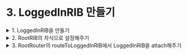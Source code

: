 # 3. LoggedInRIB 만들기 

<details>
<summary>1. LoggedInRIB을 만들기</summary><br/> 
LoggedInRIB은 view-less한 RIB입니다.

그래서 기본으로 체크되어있는 Owns corresponding view를 해제해주시고 만들어주세요

![스크린샷 2020-01-16 오후 7 43 45](https://user-images.githubusercontent.com/9502063/72518368-85407580-3898-11ea-9131-80ee8489275a.png)

</details>


<details>
<summary>2. RootRIB의 자식으로 설정해주기</summary><br/> 
RootCompoent가 LoggedInDependency를 따르게 해줍니다. 
```swift
    final class RootComponent: Component<RootDependency>, LoggedOutDependency, LoggedInDependency {
    
        // TODO: Declare 'fileprivate' dependencies that are only used by this RIB.
    }
```

LoggedOutDependency와는 달리, 
```swift
    protocol LoggedOutDependency: Dependency {
        // TODO: Declare the set of dependencies required by this RIB, but cannot be
        // created by this RIB.
    }
```
LoggedInDependency는 LoggedInViewController를 따라주게 만드는 프로토콜입니다. 

(view-less RIB이여서 그럽니다.)
```swift
    protocol LoggedInDependency: Dependency {
        // TODO: Make sure to convert the variable into lower-camelcase.
        var LoggedInViewController: LoggedInViewControllable { get }
        // TODO: Declare the set of dependencies required by this RIB, but won't be
        // created by this RIB.
    }
```

그래서 우리는 LoggedInViewController로 RootViewController를 넘겨줄 것입니다. 
```swift 
    final class RootComponent: Component<RootDependency>, LoggedOutDependency, LoggedInDependency {
         // TODO: Declare 'fileprivate' dependencies that are only used by this RIB.
        var LoggedInViewController: LoggedInViewControllable {
            
        }
    }
```
하지만 RootComponent에는 뷰컨트롤러 정보가 없으니,

이렇게 RootViewController를 주입해줄 수 있는 이니셜라이저를 만들어줍니다. 
```swift
    final class RootComponent: Component<RootDependency>, LoggedOutDependency, LoggedInDependency {
         // TODO: Declare 'fileprivate' dependencies that are only used by this RIB.
        var LoggedInViewController: LoggedInViewControllable {
            return rootViewController
        }
        
        let rootViewController: RootViewController
        
        init(dependency: RootDependency, rootViewController: RootViewController) {
            self.rootViewController = rootViewController
            super.init(dependency: dependency)
        }
    }
```
LoggedInViewController로 RootViewController를 넘겨주기 위해,

RootViewController가  LoggedInViewControllable를 따르게 해줍니다.
```swift
    // MARK: LoggedInViewControllable
    extension RootViewController: LoggedInViewControllable {
    
    }
```
그리고 RootComponet의 이니셜라이저를 사용하는 RootBuilder의 build함수도 

변경사항을 반영해줍니다. 
```swift
    final class RootBuilder: Builder<RootDependency>, RootBuildable {
    
        override init(dependency: RootDependency) {
            super.init(dependency: dependency)
        }
    
        func build() -> LaunchRouting {
            let viewController = RootViewController()
            let component = RootComponent(dependency: dependency, rootViewController: viewController)
            let interactor = RootInteractor(presenter: viewController)
            let loggedOutBuilder = LoggedOutBuilder(dependency: component)
            return RootRouter(interactor: interactor,
                              viewController: viewController,
                              loggedOutBuilder: loggedOutBuilder)
        }
    }
```
그 다음, RootRouter에 LoggedInRIBBuilder를 주입해주기 위해서 RootRouter 생성자를 바꿉니다.
```swift
    final class RootRouter: LaunchRouter<RootInteractable, RootViewControllable>, RootRouting {
    
        private let loggedOutBuilder: LoggedOutBuildable
        private var loggedOutRouting: ViewableRouting?
        
        private let loggedInBuilder: LoggedInBuildable
        
        init(interactor: RootInteractable,
             viewController: RootViewControllable,
             loggedOutBuilder: LoggedOutBuildable,
             loggedInBuilder: LoggedInBuildable) {
            self.loggedOutBuilder = loggedOutBuilder
            self.loggedInBuilder = loggedInBuilder
            super.init(interactor: interactor, viewController: viewController)
            interactor.router = self
        }
```
그리고 RootRouter를 만드는 RootBuilder의 build 함수도 바꿉니다. 
```swift
    final class RootBuilder: Builder<RootDependency>, RootBuildable {
    
        override init(dependency: RootDependency) {
            super.init(dependency: dependency)
        }
    
        func build() -> LaunchRouting {
            let viewController = RootViewController()
            let component = RootComponent(dependency: dependency, rootViewController: viewController)
            let interactor = RootInteractor(presenter: viewController)
            let loggedOutBuilder = LoggedOutBuilder(dependency: component)
            let loggedInBuilder = LoggedInBuilder(dependency: component)
            return RootRouter(interactor: interactor,
                              viewController: viewController,
                              loggedOutBuilder: loggedOutBuilder,
                              loggedInBuilder: loggedInBuilder)
        }
    }
```
LoggedInBuilder의 dependency 타입은 LoggedInDependency 인데, 위에서 RootComponent가 이 프로토콜을 따르고 있게 작업을 해줬므로,  RootComponet를 depencency에 넣어줄 수 있게 된 것입니다.
</details>


<details>
<summary>3. RootRouter의 routeToLoggedInRIB에서 LoggedInRIB을 attach해주기</summary><br/> 


2장의 6번에서 LoggedOutRIB을 detach하는 것까지만 해줬는데,

이제 LoggedInRIB을 만들었으니까 attach 해줍니다. 

일단 LoggedInRIB의 리스너로 RootInteractor를 넣어줘야합니다. 

```swift
    func routeToLoggedInRIB(email: String, password: String) {
        if let loggedOutRouting = loggedOutRouting {
            detachChild(loggedOutRouting)
            viewController.dismiss(viewController: loggedOutRouting.viewControllable)
            self.loggedOutRouting = nil
        }

        let loggedInRouting = loggedInBuilder.build(withListener: interactor)
    }
```

그러기 위해, RootInteractorable이 LoggedInListener를 따르고 있게 해줘야합니다.  
```swift
    protocol RootInteractable: Interactable, LoggedOutListener, LoggedInListener  {
        var router: RootRouting? { get set }
        var listener: RootListener? { get set }
    }
```
그리고 LoggedInRIB에 email과 textfield를 주입해주는 작업을 해야합니다.

우선, LoggedInBuildable 프로토콜 안의 build 함수에 email과 password 파라미터를 추가해줍니다. 
```swift
    protocol LoggedInBuildable: Buildable {
        func build(withListener listener: LoggedInListener,
                   email: String,
                   password: String) -> LoggedInRouting
    }
```
그리고 LoggedInBuilder의 build 함수도 수정해줍니다. 

```swift
    protocol LoggedInBuildable: Buildable {
        func build(withListener listener: LoggedInListener,
                   email: String,
                   password: String) -> LoggedInRouting
    }

    final class LoggedInBuilder: Builder<LoggedInDependency>, LoggedInBuildable {

        override init(dependency: LoggedInDependency) {
            super.init(dependency: dependency)
        }

        func build(withListener listener: LoggedInListener,
                   email: String,
                   password: String) -> LoggedInRouting {
            let component = LoggedInComponent(dependency: dependency)
            let interactor = LoggedInInteractor()
            interactor.listener = listener
            return LoggedInRouter(interactor: interactor, viewController: component.LoggedInViewController)
        }
    }
```

그리고,  LoggedInComponet에 email과 password를 생성자 주입할 수 있도록 바꿔줍니다.
```swift
    final class LoggedInComponent: Component<LoggedInDependency> {

        // TODO: Make sure to convert the variable into lower-camelcase.
        fileprivate var LoggedInViewController: LoggedInViewControllable {
            return dependency.LoggedInViewController
        }

        // TODO: Declare 'fileprivate' dependencies that are only used by this RIB.
        let email: String
        let password: String

        init(dependency: LoggedInDependency, email: String, password: String) {
            self.email = email
            self.password = password
            super.init(dependency: dependency)
        }
    }
```

LoggednBuilder의 build함수에서 LoggedInComponent를 만들때 email과 password도 주입해줍니다. 
```swift
    final class LoggedInBuilder: Builder<LoggedInDependency>, LoggedInBuildable {

        override init(dependency: LoggedInDependency) {
            super.init(dependency: dependency)
        }

        func build(withListener listener: LoggedInListener,
                   email: String,
                   password: String) -> LoggedInRouting {
            let component = LoggedInComponent(dependency: dependency,
                                              email: email,
                                              password: password)
            let interactor = LoggedInInteractor()
            interactor.listener = listener
            return LoggedInRouter(interactor: interactor, viewController: component.LoggedInViewController)
        }
    }
```
그리고 RootRouter로 돌아와서 routeToLoggedInRIB 함수를 마무리 해줍니다.

loggedInRouting을 만들고 attachChild 해줍니다. 

```swift
    func routeToLoggedInRIB(email: String, password: String) {
        if let loggedOutRouting = loggedOutRouting {
            detachChild(loggedOutRouting)
            viewController.dismiss(viewController: loggedOutRouting.viewControllable)
            self.loggedOutRouting = nil
        }

        let loggedInRouting = loggedInBuilder.build(withListener: interactor,
                                                    email: email,
                                                    password: password)
        attachChild(loggedInRouting)
    }
```
</details>
